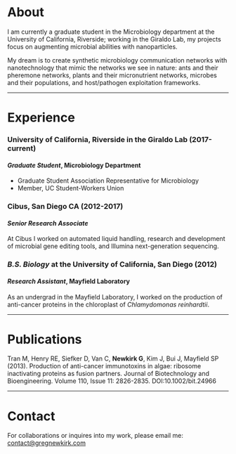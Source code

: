 # About
I am currently a graduate student in the Microbiology department at the University of California, Riverside; working in the Giraldo Lab, my projects focus on augmenting microbial abilities with nanoparticles. 

My dream is to create synthetic microbiology communication networks with nanotechnology that mimic the networks we see in nature: ants and their pheremone networks, plants and their micronutrient networks, microbes and their populations, and host/pathogen exploitation frameworks.

---

# Experience
### University of California, Riverside in the Giraldo Lab (2017-current)  
#### _Graduate Student_, Microbiology Department  
- Graduate Student Association Representative for Microbiology  
- Member, UC Student-Workers Union  

### Cibus, San Diego CA (2012-2017)  
#### _Senior Research Associate_  
At Cibus I worked on automated liquid handling, research and development of microbial gene editing tools, and Illumina next-generation sequencing.   

### _B.S. Biology_ at the University of California, San Diego (2012)  
#### _Research Assistant_, Mayfield Laboratory  
As an undergrad in the Mayfield Laboratory, I worked on the production of anti-cancer proteins in the chloroplast of _Chlamydomonas reinhardtii_.  

---

# Publications

Tran M, Henry RE, Siefker D, Van C, **Newkirk G**, Kim J, Bui J, Mayfield SP (2013). Production of anti-cancer immunotoxins in algae: ribosome inactivating proteins as fusion partners. Journal of Biotechnology and Bioengineering. Volume 110, Issue 11: 2826-2835. DOI:10.1002/bit.24966

---

# Contact

For collaborations or inquires into my work, please email me: contact@gregnewkirk.com
